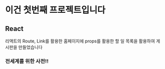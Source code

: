 # 이건 첫번째 프로젝트입니다
## React
리액트의 Route, Link를 활용한 홈페이지에 props를 활용한 할 일 목록을 활용하여 게시판을 만들었습니다
### 전세계를 위한 사전!!
